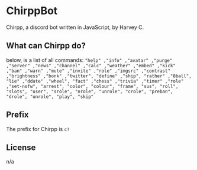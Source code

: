# ChirppBot

Chirpp, a discord bot written in JavaScript, by Harvey C. 

## What can Chirpp do?
below, is a list of all commands:
```"help" ,"info" ,"avatar" ,"purge" ,"server" ,"news" ,"channel" ,"calc" ,"weather" ,"embed" ,"kick" ,"ban" ,"warn" ,"mute" ,"invite" ,"role" ,"imgsrc" ,"contrast" ,"brightness" ,"bonk" ,"twitter", "define" ,"ship", "rather" ,"8ball", "lie" ,"ddate" ,"wheel", "fact" ,"chess" ,"trivia" ,"timer" ,"role" ,"set-nsfw", "arrest", "color", "colour", "frame", "sus", "roll", "slots", "user", "srole", "nrole", "unrole", "crole", "preban", "drole", "unrole", "play", "skip"```

## Prefix

The prefix for Chirpp is ```c!```

## License
n/a
